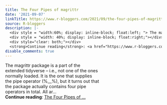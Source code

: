 ```yaml
---
title: The Four Pipes of magrittr
date: '2021-09-07'
linkTitle: https://www.r-bloggers.com/2021/09/the-four-pipes-of-magrittr/
source: R-bloggers
description: |-
  <div style = "width:60%; display: inline-block; float:left; "> The magrittr package is a part of the extended tidyverse – i.e., not one of the ones normally loaded. It is the one that supplies the pipe operator (%__%), but it turns out that the package actually contains four pipe operators in total. All ar...</div>
  <div style = "width: 40%; display: inline-block; float:right;"></div>
  <div style="clear: both;"></div>
  <strong>Continue reading</strong>: <a href="https://www.r-bloggers.com/2021/09/the-four-pipes-of-magrittr/">The Four Pipes of ...
disable_comments: true
---
```

<div style = "width:60%; display: inline-block; float:left; "> The magrittr package is a part of the extended tidyverse – i.e., not one of the ones normally loaded. It is the one that supplies the pipe operator (%__%), but it turns out that the package actually contains four pipe operators in total. All ar...</div>
<div style = "width: 40%; display: inline-block; float:right;"></div>
<div style="clear: both;"></div>
<strong>Continue reading</strong>: <a href="https://www.r-bloggers.com/2021/09/the-four-pipes-of-magrittr/">The Four Pipes of ...